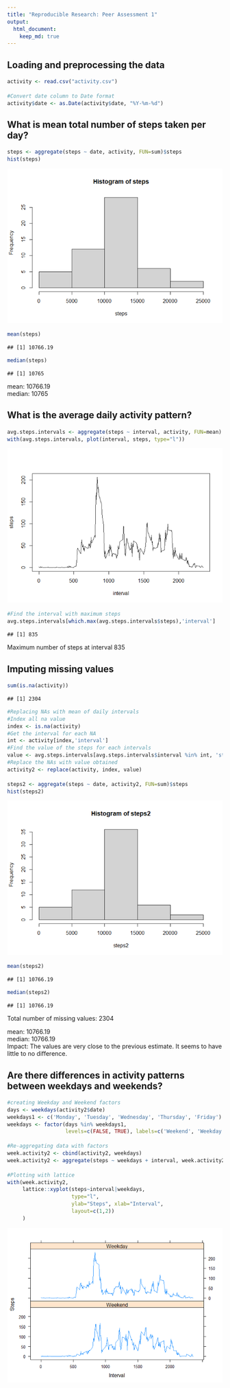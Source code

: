 ```yaml
---
title: "Reproducible Research: Peer Assessment 1"
output: 
  html_document:
    keep_md: true
---
```



## Loading and preprocessing the data

```r
activity <- read.csv("activity.csv")

#Convert date column to Date format
activity$date <- as.Date(activity$date, "%Y-%m-%d")
```

## What is mean total number of steps taken per day?

```r
steps <- aggregate(steps ~ date, activity, FUN=sum)$steps
hist(steps)
```

![](PA1_template_files/figure-html/unnamed-chunk-2-1.png)<!-- -->

```r
mean(steps)
```

```
## [1] 10766.19
```

```r
median(steps)
```

```
## [1] 10765
```
mean: 10766.19  
median: 10765

## What is the average daily activity pattern?

```r
avg.steps.intervals <- aggregate(steps ~ interval, activity, FUN=mean)
with(avg.steps.intervals, plot(interval, steps, type="l"))
```

![](PA1_template_files/figure-html/unnamed-chunk-3-1.png)<!-- -->

```r
#Find the interval with maximum steps
avg.steps.intervals[which.max(avg.steps.intervals$steps),'interval']
```

```
## [1] 835
```

Maximum number of steps at interval 835

## Imputing missing values

```r
sum(is.na(activity))
```

```
## [1] 2304
```

```r
#Replacing NAs with mean of daily intervals
#Index all na value
index <- is.na(activity)
#Get the interval for each NA
int <- activity[index,'interval']
#Find the value of the steps for each intervals
value <- avg.steps.intervals[avg.steps.intervals$interval %in% int, 'steps']
#Replace the NAs with value obtained
activity2 <- replace(activity, index, value)

steps2 <- aggregate(steps ~ date, activity2, FUN=sum)$steps
hist(steps2)
```

![](PA1_template_files/figure-html/unnamed-chunk-4-1.png)<!-- -->

```r
mean(steps2)
```

```
## [1] 10766.19
```

```r
median(steps2)
```

```
## [1] 10766.19
```

Total number of missing values: 2304  

mean: 10766.19  
median: 10766.19  
Impact: The values are very close to the previous estimate. It seems to have little to no difference.

## Are there differences in activity patterns between weekdays and weekends?

```r
#creating Weekday and Weekend factors
days <- weekdays(activity2$date)
weekdays1 <- c('Monday', 'Tuesday', 'Wednesday', 'Thursday', 'Friday')
weekdays <- factor(days %in% weekdays1,  
                   levels=c(FALSE, TRUE), labels=c('Weekend', 'Weekday'))

#Re-aggregating data with factors
week.activity2 <- cbind(activity2, weekdays)
week.activity2 <- aggregate(steps ~ weekdays + interval, week.activity2, mean)

#Plotting with lattice
with(week.activity2,
     lattice::xyplot(steps~interval|weekdays,
                     type="l",
                     ylab="Steps", xlab="Interval",
                     layout=c(1,2))
     )
```

![](PA1_template_files/figure-html/unnamed-chunk-5-1.png)<!-- -->
